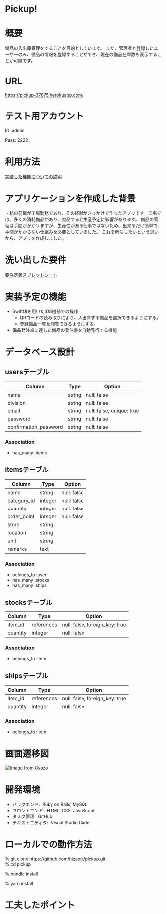 # Pickup!

# 概要
備品の入出庫管理をすることを目的としています。
また、管理者と登録したユーザーのみ、備品の情報を登録することができ、現在の備品在庫数も表示することが可能です。

# URL
https://pickup-37875.herokuapp.com/  

# テスト用アカウント
ID: admin  

Pass: 2222

# 利用方法
[実装した機能についての説明](https://docs.google.com/document/d/1An2tsO8UCKto7qj0SUY7FnnOyZrZkNn_vhxTLj55RbE/edit)

# アプリケーションを作成した背景
・私の前職が工場勤務であり、その経験がきっかけで作ったアプリです。工場では、多くの消耗備品があり、欠品すると生産予定に影響があります。 備品の管理は手間がかかリますが、生産性がある仕事ではないため、出来るだけ簡単で、手間がかからない仕組みを必要としていました。
これを解決したいという思いから、アプリを作成しました。


# 洗い出した要件
[要件定義スプレッドシート](
https://docs.google.com/spreadsheets/d/18O7u01SY70OO5n1dkmihfkJtZtJRERq1Irkzj67LHRs/edit#gid=982722306)

# 実装予定の機能
- SwiftUIを用いたiOS機器での操作
  - QRコードの読み取りにより、入出庫する備品を選択できるようにする。
  - 登録備品一覧を閲覧できるようにする。
- 備品発注点に達した備品の発注書を自動発行する機能

# データベース設計

## usersテーブル

| Column                | Type   | Option                    |
|-----------------------|--------|---------------------------|
| name                  | string | null: false               |
| division              | string | null: false               |
| email                 | string | null: false, unique: true |
| password              | string | null: false               |
| confirmation_password | string | null: false               |

### Association

- has_many :items

## itemsテーブル
| Column      | Type    | Option      |
|-------------|---------|-------------|
| name        | string  | null: false |
| category_id | integer | null: false |
| quantity    | integer | null: false |
| order_point | integer | null: false |
| store       | string  |             |
| location    | string  |             |
| unit        | string  |             |
| remarks     | text    |             |

### Association

- belongs_to :user
- has_many :stocks
- has_many :ships

## stocksテーブル
| Column   | Type       | Option                         |
|----------|------------|--------------------------------|
| item_id  | references | null: false, foreign_key: true |
| quantity | integer    | null: false                    |

### Association
- belongs_to :item

## shipsテーブル
| Column   | Type       | Option                         |
|----------|------------|--------------------------------|
| item_id  | references | null: false, foreign_key: true |
| quantity | integer    | null: false                    |

### Association
- belongs_to :item

# 画面遷移図
[![Image from Gyazo](https://i.gyazo.com/2e41fdc756b324e9b25b9ab63504fb6b.png)](https://gyazo.com/2e41fdc756b324e9b25b9ab63504fb6b)

# 開発環境
- バックエンド: &nbsp;Ruby on Rails, MySQL
- フロントエンド: &nbsp;HTML, CSS, JavaScript
- タスク管理: &nbsp;GitHub
- テキストエディタ: &nbsp;Visual Studio Code

# ローカルでの動作方法
% git clone https://github.com/hizaoni/pickup.git  
% cd pickup  

% bundle install  

% yarn install

# 工夫したポイント

